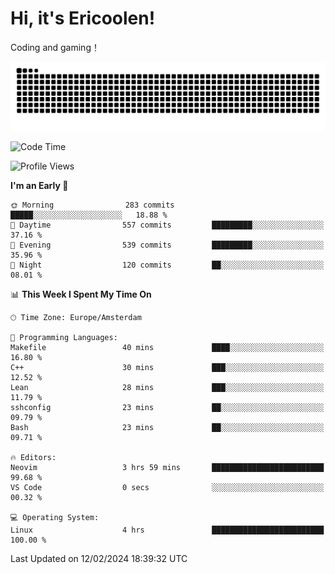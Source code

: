 # Hi, it's Ericoolen!
Coding and gaming！

<picture>
  <source media="(prefers-color-scheme: dark)" srcset="https://raw.githubusercontent.com/Eric-Song-Nop/Eric-Song-Nop/output/github-contribution-grid-snake-dark.svg">
  <source media="(prefers-color-scheme: light)" srcset="https://raw.githubusercontent.com/Eric-Song-Nop/Eric-Song-Nop/output/github-contribution-grid-snake.svg">
  <img alt="github contribution grid snake animation" src="https://raw.githubusercontent.com/Eric-Song-Nop/Eric-Song-Nop/output/github-contribution-grid-snake.svg">
</picture>

<!--START_SECTION:waka-->
![Code Time](http://img.shields.io/badge/Code%20Time-1%2C175%20hrs%2019%20mins-blue)

![Profile Views](http://img.shields.io/badge/Profile%20Views-9-blue)

**I'm an Early 🐤** 

```text
🌞 Morning                283 commits         █████░░░░░░░░░░░░░░░░░░░░   18.88 % 
🌆 Daytime                557 commits         █████████░░░░░░░░░░░░░░░░   37.16 % 
🌃 Evening                539 commits         █████████░░░░░░░░░░░░░░░░   35.96 % 
🌙 Night                  120 commits         ██░░░░░░░░░░░░░░░░░░░░░░░   08.01 % 
```


📊 **This Week I Spent My Time On** 

```text
🕑︎ Time Zone: Europe/Amsterdam

💬 Programming Languages: 
Makefile                 40 mins             ████░░░░░░░░░░░░░░░░░░░░░   16.80 % 
C++                      30 mins             ███░░░░░░░░░░░░░░░░░░░░░░   12.52 % 
Lean                     28 mins             ███░░░░░░░░░░░░░░░░░░░░░░   11.79 % 
sshconfig                23 mins             ██░░░░░░░░░░░░░░░░░░░░░░░   09.79 % 
Bash                     23 mins             ██░░░░░░░░░░░░░░░░░░░░░░░   09.71 % 

🔥 Editors: 
Neovim                   3 hrs 59 mins       █████████████████████████   99.68 % 
VS Code                  0 secs              ░░░░░░░░░░░░░░░░░░░░░░░░░   00.32 % 

💻 Operating System: 
Linux                    4 hrs               █████████████████████████   100.00 % 
```


 Last Updated on 12/02/2024 18:39:32 UTC
<!--END_SECTION:waka-->
